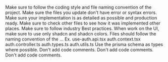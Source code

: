 Make sure to follow the coding style and file naming convention of the project.
Make sure the files you update don't have error or syntax errors.
Make sure your implementation is as detailed as possible and production ready.
Make sure to check other files to see how it was implemented other places.
Make sure to follow industry Best practices.
When work on the UI, make sure to use only shadcn and shadcn colors.
Files should follow the naming convention of the <name>.<purpose>.<extension>. Ex. use-auth.api.tsx auth.context.tsx auth.controller.ts auth.types.ts auth.utils.ts
Use the prisma schema as types where possible.
Don't add code comments.
Don't add code comments.
Don't add code comments.


